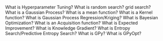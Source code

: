 What is Hyperparameter Tuning?
What is random search? grid search?
What is a Gaussian Process?
What is a mean function?
What is a Kernel function?
What is Gaussian Process Regression/Kriging?
What is Bayesian Optimization?
What is an Acquisition function?
What is Expected Improvement?
What is Knowledge Gradient?
What is Entropy Search/Predictive Entropy Search?
What is GPy?
What is GPyOpt?
